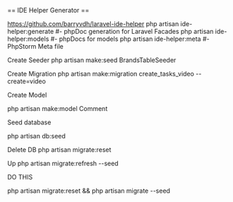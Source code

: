 == IDE Helper Generator ==

https://github.com/barryvdh/laravel-ide-helper
php artisan ide-helper:generate #- phpDoc generation for Laravel Facades
php artisan ide-helper:models #- phpDocs for models
php artisan ide-helper:meta #- PhpStorm Meta file

Create Seeder
 php artisan make:seed BrandsTableSeeder

 Create Migration
php artisan make:migration create_tasks_video --create=video

Create Model

 php artisan make:model Comment

Seed database

 php artisan db:seed


Delete DB
php artisan migrate:reset


Up
 php artisan migrate:refresh --seed


DO THIS

php artisan migrate:reset && php artisan migrate --seed

